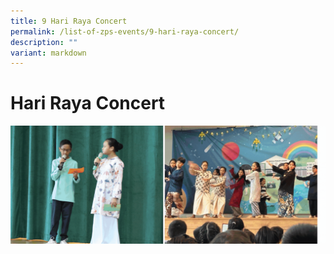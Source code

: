 ```yaml
---
title: 9 Hari Raya Concert
permalink: /list-of-zps-events/9-hari-raya-concert/
description: ""
variant: markdown
---
```

# **Hari Raya Concert**
![](/images/2023%20Events%20and%20Celebrations/2023%20hari%20raya%20concert.gif)